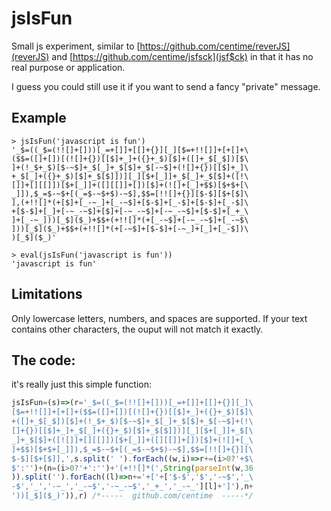 # jsIsFun

Small js experiment, similar to [https://github.com/centime/reverJS](reverJS) and [https://github.com/centime/jsfsck](jsf$ck) in that it has no real purpose or application.

I guess you could still use it if you want to send a fancy "private" message.


## Example

	> jsIsFun('javascript is fun')
	'_$=((_$=(!![]+[]))[_=+[]]+[[]+{}][_][$=+!![]]+[+[]+\
	($$=([]+[])[(![]+{})[[$]+_]+({}+_$)[$]+([]+_$[_$])[$\
	]+(!_$+_$)[$-~$]+_$[_]+_$[$]+_$[-~$]+(![]+{})[[$]+_]\
	+_$[_]+({}+_$)[$]+_$[$]])][_][$+[_]]+_$[_]+_$[$]+([!\
	[]]+[][[]])[$+[_]]+([][[]]+[])[$]+(![]+[_]+$$)[$+$+[\
	_]]),$_=$-~$+[(_=$-~$+$)-~$],$$=[!![]+{}][$-$][$+[$]\
	],(+!![]*(+[$]+[_-~_]+[_-~$]+[$-$]+[_-$]+[$-$]+[_-$]\
	+[$-$]+[_]+[-~_-~$]+[$]+[-~_-~$]+[-~_-~$]+[$-$]+[_+_\
	]+[_-~_]))[_$]($_)+$$+(+!![]*(+[_-~$]+[-~_-~$]+[_-~$\
	]))[_$]($_)+$$+(+!![]*(+[-~$]+[$-$]+[-~_]+[_]+[_-$])\
	)[_$]($_)'

	> eval(jsIsFun('javascript is fun'))
	'javascript is fun'

## Limitations

Only lowercase letters, numbers, and spaces are supported. If your text contains other characters, the ouput will not match it exactly.

## The code:

it's really just this simple function:

```js
jsIsFun=(s)=>(r='_$=((_$=(!![]+[]))[_=+[]]+[[]+{}][_]\
[$=+!![]]+[+[]+($$=([]+[])[(![]+{})[[$]+_]+({}+_$)[$]\
+([]+_$[_$])[$]+(!_$+_$)[$-~$]+_$[_]+_$[$]+_$[-~$]+(!\
[]+{})[[$]+_]+_$[_]+({}+_$)[$]+_$[$]])][_][$+[_]]+_$[\
_]+_$[$]+([![]]+[][[]])[$+[_]]+([][[]]+[])[$]+(![]+[_\
]+$$)[$+$+[_]]),$_=$-~$+[(_=$-~$+$)-~$],$$=[!![]+{}][\
$-$][$+[$]],',s.split(' ').forEach((w,i)=>r+=(i>0?'+$\
$':'')+(n=(i>0?'+':'')+'(+!![]*(',String(parseInt(w,36
)).split('').forEach((l)=>n+='+['+['$-$','$','-~$','_\
-$','_','-~_','_-~$','-~_-~$','_+_','_-~_'][l]+']'),n+
'))[_$]($_)')),r) /*-----  github.com/centime  -----*/
```
